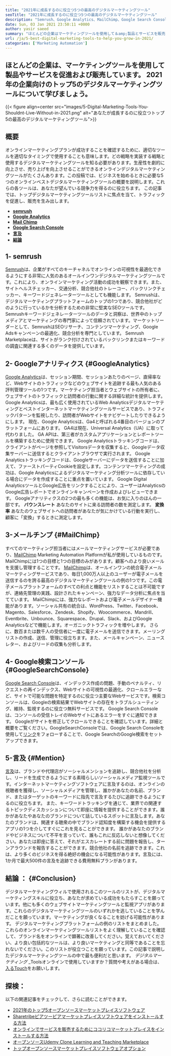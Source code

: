 ```yaml
---
title: "2021年に成長するのに役立つ5つの最高のデジタルマーケティングツール" 
seoTitle: "2021年に成長するのに役立つ5つの最高のデジタルマーケティングツール" 
description: "Semrush、Google Analytics、MailChimp、Google Search Console、および言及は、ビジネスを成長させるための最も手頃な価格で便利なデジタルマーケティングツールです。" 
date: Sun, 03 Jan 2021 23:50:11 +0000
author: yasir saeed
summary: "ほとんどの企業はマーケティングツールを使用して＆amp;製品とサービスを販売します。 2021年の企業向けのトップ5のデジタルマーケティングツールについて学びましょう。" 
url: /ja/5-best-digital-marketing-tools-to-help-you-grow-in-2021/
categories: ['Marketing Automation']
---
```


## ほとんどの企業は、マーケティングツールを使用して製品やサービスを促進および販売しています。 2021年の企業向けのトップ5のデジタルマーケティングツールについて学びましょう。

{{< figure align=center src="images/5-Digital-Marketing-Tools-You-Shouldnt-Live-Without-in-2021.png" alt="あなたが成長するのに役立つトップ5の最高のデジタルマーケティングツール">}}


##  **概要**  
オンラインマーケティングプランが成功することを確認するために、適切なツールを適切なタイミングで使用することも意味します。どの戦略を実装する戦略と使用するデジタルマーケティングツールを知る必要があります。生産性を劇的に向上させ、売り上げを向上させることができるオンラインデジタルマーケティングツールがたくさんあります。この投稿では、ビジネスを始めるときに必要な5つのオンラインベストデジタルマーケティングツールの概要を説明します。これらの各ツールは、あなたが望んでいる競争力を得るのに役立ちます。
この記事では、トップデジタルマーケティングツールリストに焦点を当て、トラフィックを促進し、販売を生み出します。
*  **[semrush][1]**  
* [  **Google Analytics**  ][2]
* [  **Mail Chimp**  ][3]
* [  **Google Search Console**  ][4]
*  **[言及][5]**  
*  **[結論][6]**  

##  **1- semrush**  
[Semrush][7]は、企業がすべてのキーチャネルでオンラインの可視性を最適化できるようにする非常に人気のあるオールインワンデジタルマーケティングツールです。これにより、オンラインマーケティング活動の成功を観察できます。また、サイトヘルスチェッカー、交通分析、競合他社のトレーコー、バックリンクチェッカー、キーワードジェネレーターツールとしても機能します。 Semrushは、デジタルマーケティングプラットフォームのトップの1つであり、競合他社がどのように行っているかを分析するための非常に堅実なSEOツールです。
Semrushキーワードジェネレーターツールのデータと洞察は、世界中のトップメディアとマーケティングの専門家によって信頼されています。マーケットリーダーとして、SemrushはSEOリサーチ、コンテンツマーケティング、Google Adsキャンペーンの最適化、競合分析を専門としています。 Semrush Marketplaceは、サイトがランク付けされているバックリンクまたはキーワードの調査に関連する多くのデータを提供しています。

##  **2- Googleアナリティクス**  {#GoogleAnalytics}

[Google Analytics][8]は、セッション期間、セッションあたりのページ、直帰率など、Webサイトのトラフィックなどのウェブサイトを追跡する最も人気のある評判管理ツールの1つです。マーケティング担当者とウェブサイトの所有者に、ウェブサイトのトラフィックと訪問者の行動に関する詳細な統計を提供します。 Google Analyticsは、最も広く使用されているWeb Analyticsデジタルマーケティングとベストインターネットマーケティングツールサービスであり、トラフィックパターンを監視したり、訪問者がWebサイトをナビゲートしたりできるようにします。
現在、Google Analyticsは、Ga4と呼ばれる4番目のバージョンのプラットフォームにあります。 GA4は現在、Universal Analytics（UA）に取って代わりました。 GA APIは、第三者がカスタムアプリケーションとレポートツールを構築するために使用できます。 Google Analyticsトラッキングコードは、クライアントがページを参照してVisitorsデータを収集すると、Googleデータ収集サーバーに送信するとクライアントブラウザで実行されます。 Google Analyticsトラッキングコードは、Googleサーバーにデータを送信することに加えて、ファーストパーティCookieを設定します。コンテンツマーケティングの成功は、Google Analyticsによるデジタルマーケティング分析ツールに依存している場合にデータを作成することに重点を置いています。
Google Digital AnalyticsツールとGoogle広告をリンクすることにより、ユーザーはAnalyticsのGoogle広告レポートでオンラインキャンペーンを作成およびレビューできます。 Googleアナリティクスの2つの最も多くの機能は、お気に入りのほんの一部です。
 **バウンスレート** あなたのサイトに来る訪問者の数を測定します。
 **変換率** あなたのウェブサイトへの訪問者があなたが気にかけている行動を実行し、顧客に「変換」するときに測定します。

##  **3-メールチンプ**  {#MailChimp}

すべてのマーケティング担当者にはメールマーケティングサービスが必要であり、[MailChimp][9] Marketing Automation Platformが私が使用しているものです。 MailChimpには1つの目標と1つの目標のみがあります。顧客へのより良いメールを支援し管理することです。
[MailChimp][9]は、オールインワンの統合電子メールマーケティングサービスであり、毎日1,000万人以上のユーザーが電子メールを送信するのを誇る最高のデジタルマーケティングツールの例の1つです。この電子メールプラットフォームのすべての利点と機能をリストすることは不可能ですが、連絡先管理の実践、設計されたキャンペーン、強力なデータ分析に焦点を当てています。
MailChimpには、強力なレポートおよび電子メールデザイナー機能があります。ソーシャル共有の統合は、WordPress、Twitter、Facebook、Magento、Salesforce、Zendesk、Shopify、Woocommerce、Mandrill、Eventbrite、Unbounce、Squarespace、Drupal、Slack、およびGoogle Analyticsなどで機能します。オーガニックトラフィックを増やします。
さらに、数百または数千人の受信者に一度に電子メールを送信できます。メーリングリストの作成、送信、管理に役立ちます。また、メールキャンペーン、ニュースレター、およびリードの収集も分析します。

##  **4- Google検索コンソール**  {#GoogleSearchConsole}

[Google Search Console][10]は、インデックス作成の問題、手動のペナルティ、リクエストの再インデックス、Webサイトの可視性の最適化、クロールエラーなど、サイトで可能な問題を特定するのに役立つ主要なWebサービスです。検索コンソールは、Googleの検索結果でWebサイトの存在をトラブルシューティング、維持、監視するのに役立つ無料サービスです。
Google Search Consoleは、コンソールの受信トレイのWebサイトにあるエラーをすぐに通知できます。 Googleがサイトを修正してクロールできることを確認しています。詳細と概要をご覧ください。GoogleSearchConsoleでは、Google Search Consoleを使用して[リンク][10]をフォローすることで、Google SearchのGoogle検索をセットアップできます。

##  **5-言及**  {#Mention}

[言及][11]は、ブランドや代理店がソーシャルメンションを追跡し、競合他社を分析し、リードを生成できるようにする素晴らしいソーシャルメディア監視ツールです。インターネットマーケティングソフトウェアに言及するのは、オンラインの視聴者を獲得し、ソーシャルメディアを管理し、誰かがあなたの名前、ブランド、またはターゲットのキーワードに指先で言及するたびに追跡できるようにするのに役立ちます。
また、キーワードトラッキングを通じて、業界での関連するトピックディスカッションについて即座に情報を提供することができます。誰かがあなたやあなたのブランドについて話しているスポットに言及します。あなたのブランドは、関連する聴衆の中でブランド認知度を構築する機会を提供するアプリの1つを介してすぐにこれを見ることができます。
誰かがあなたのブランドやビジネスについて不平を言っていて、誰もこれに反応しないと想像してください。あなたは即座に答えて、それがエスカレートする前に問題を報告し、ターンアラウンドを報告することができます。競合他社の名前を追跡できます。これは、より多くのビジネスを得る絶好の機会になる可能性があります。言及には、1か月で最大500件の言及を追跡できる費用無料プランがあります。

##  **結論**  ： {#Conclusion}

デジタルマーケティングウィルで使用されるこのツールのリストが、デジタルマーケティングスキルに役立ち、あなたが求めている成功をもたらすことを願っています。他にも多くのウェブサイトマーケティングツールと監視アプリがあります。これらのデジタルマーケティングツールのいずれかを逃していることを学んだことを願っています。マーケティングが良くなることを妨げる可能性があります。
デジタルマーケティングプラットフォームの例のリストをまとめました。これらのオンラインマーケティングツールリストをよく理解していることを確認して、ブランド名をオンラインで顕著に改善してください。覚えておいてください、より良い包括的なツールは、より良いマーケティングと同等であることを忘れないでください。このリストが役立つことを願っています。この記事で説明したデジタルマーケティングツールの中で最も便利だと思います。
_デジタルマーケティング_ _Toolsオンラインで使用していますか？質問や考えがある場合は、[入る][12][Touch][13]をお願いします。

## 探検：
以下の関連記事をチェックして、さらに読むことができます。
  * [2021年のトップ5オープンソースマーケットプレイスソフトウェア][14]
  * [Sharetribeピアツーピアマーケットプレイスソフトウェアをインストールする方法][15]
  * [オンラインでサービスを販売するためにココリコマーケットプレイスをインストールする方法][16]
  * [オープンソースUdemy Clone Learning and Teaching Marketplace][17]
  * [トップオープンソースマーケットプレイスソフトウェアオプション][18]



 [1]: #SEMRush
 [2]: #GoogleAnalytics
 [3]: #MailChimp
 [4]: #GoogleSearchConsole
 [5]: #Mention
 [6]: #Conclusion
 [7]: https://www.semrush.com/
 [8]: https://analytics.google.com/
 [9]: https://mailchimp.com/
 [10]: https://search.google.com/search-console/about
 [11]: https://mention.com/en/
 [12]: mailto:yasir.saeed@aspose.com
 [13]: https://forum.containerize.com
 [14]: https://blog.containerize.com/marketplace/top-5-open-source-marketplace-software-in-2021/
 [15]: https://products.containerize.com/marketplace/sharetribe/
 [16]: https://products.containerize.com/marketplace/cocorico/
 [17]: https://products.containerize.com/marketplace/edurge/
 [18]: https://products.containerize.com/marketplace/
